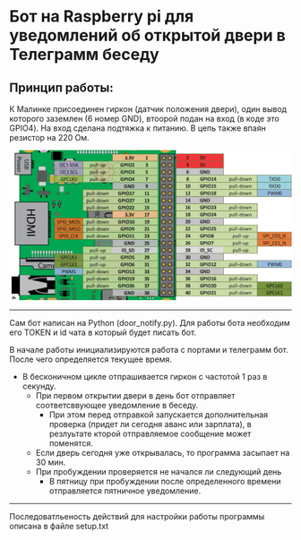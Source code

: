 
# Бот на Raspberry pi для уведомлений об открытой двери в Телеграмм беседу

## Принцип работы:

К Малинке присоединен гиркон (датчик положения двери), один вывод которого заземлен (6 номер GND), втоорой подан на вход (в коде это GPIO4). На вход сделана подтяжка к питанию. В цепь также впаян резистор на 220 Ом.

![](gpio-rpi3.png)

---

Сам бот написан на Python (door_notify.py). Для работы бота необходим его TOKEN и id чата в который будет писать бот. 

В начале работы инициализируются работа с портами и телеграмм бот.
После чего определяется текущее время.
- В бесконичном цикле отпрашивается гиркон с частотой 1 раз в секунду.
    - При первом открытии двери в день бот отправляет соответсввующее уведомление в беседу.
        - При этом перед отправкой запускается дополнительная проверка (придет ли сегодня аванс или зарплата), в резлуьтате кторой отправляемое сообщение может поменятся.
    - Если дверь сегодня уже открывалась, то программа засыпает на 30 мин. 
    - При пробуждении проверяется не начался ли следующий день
        - В пятницу при пробуждении после определенного времени отправляется пятничное уведомление.

---

Последоватльеность действий для настройки работы программы описана в файле setup.txt
